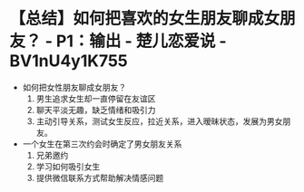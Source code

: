 # 【总结】如何把喜欢的女生朋友聊成女朋友？ - P1：输出 - 楚儿恋爱说 - BV1nU4y1K755

-   如何把女性朋友聊成女朋友？
    1.  男生追求女生却一直停留在友谊区
    2.  聊天平淡无趣，缺乏情绪和吸引力
    3.  主动引导关系，测试女生反应，拉近关系，进入暧昧状态，发展为男女朋友。
-   一个女生在第三次约会时确定了男女朋友关系
    1.  兄弟邀约
    2.  学习如何吸引女生
    3.  提供微信联系方式帮助解决情感问题